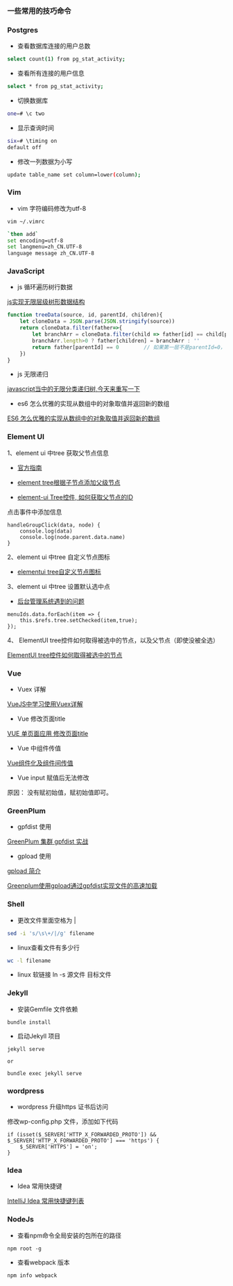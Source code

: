 ### 一些常用的技巧命令

### Postgres

- 查看数据库连接的用户总数
```bash
select count(1) from pg_stat_activity;
```

- 查看所有连接的用户信息
```bash
select * from pg_stat_activity;
```

- 切换数据库
```bash
one=# \c two
```

- 显示查询时间
```bash
six=# \timing on 
default off
```

- 修改一列数据为小写
```bash
update table_name set column=lower(column);
```

### Vim

- vim 字符编码修改为utf-8

``` bash
vim ~/.vimrc

`then add`
set encoding=utf-8
set langmenu=zh_CN.UTF-8
language message zh_CN.UTF-8
```

### JavaScript

- js 循环遍历树行数据

[js实现无限层级树形数据结构](https://blog.csdn.net/Mr_JavaScript/article/details/82817177)

```js
function treeData(source, id, parentId, children){   
    let cloneData = JSON.parse(JSON.stringify(source))
    return cloneData.filter(father=>{
        let branchArr = cloneData.filter(child => father[id] == child[parentId]);
        branchArr.length>0 ? father[children] = branchArr : ''
        return father[parentId] == 0        // 如果第一层不是parentId=0，请自行修改
    })
}
```

- js 无限递归

[javascript当中的无限分类递归树,今天来重写一下](https://blog.csdn.net/jayhkw/article/details/68945087)

- es6 怎么优雅的实现从数组中的对象取值并返回新的数组

[ES6 怎么优雅的实现从数组中的对象取值并返回新的数组](https://segmentfault.com/q/1010000012302145/a-1020000012302361)

### Element UI

1、element ui 中tree 获取父节点信息

- [官方指南](https://element.eleme.cn/#/zh-CN/component/tree)

- [element tree根据子节点添加父级节点](http://www.imooc.com/wenda/detail/454697)

- [element-ui Tree控件, 如何获取父节点的ID](https://segmentfault.com/q/1010000015922387)

点击事件中添加信息

```
handleGroupClick(data, node) {
    console.log(data)
    console.log(node.parent.data.name)
}
```

2、element ui 中tree 自定义节点图标

- [elementui tree自定义节点图标](https://segmentfault.com/q/1010000015215077)

3、element ui 中tree 设置默认选中点

- [后台管理系统遇到的问题](https://www.jianshu.com/p/230c88a2c523)

```
menuIds.data.forEach(item => {
    this.$refs.tree.setChecked(item,true);
});
```

4、 ElementUI tree控件如何取得被选中的节点，以及父节点（即使没被全选）

[ElementUI tree控件如何取得被选中的节点](https://segmentfault.com/q/1010000012309004)


### Vue

- Vuex 详解

[VueJS中学习使用Vuex详解](https://segmentfault.com/a/1190000015782272)

- Vue 修改页面title

[VUE 单页面应用 修改页面title](https://segmentfault.com/a/1190000010139214)

- Vue 中组件传值

[Vue组件化及组件间传值](https://segmentfault.com/a/1190000011561859)

- Vue input 赋值后无法修改

原因： 没有赋初始值，赋初始值即可。


### GreenPlum

- gpfdist 使用

[GreenPlum 集群 gpfdist 实战](https://blog.csdn.net/mchdba/article/details/72540806)

- gpload 使用

[gpload 简介](https://gp-docs-cn.github.io/docs/utility_guide/admin_utilities/gpload.html)

[Greenplum使用gpload通过gpfdist实现文件的高速加载](https://blog.csdn.net/jiangshouzhuang/article/details/51817520)

### Shell

- 更改文件里面空格为 |
```bash
sed -i 's/\s\+/|/g' filename
```

- linux查看文件有多少行
```bash
wc -l filename
```

- linux 软链接
ln -s 源文件 目标文件

### Jekyll

- 安装Gemfile 文件依赖

```
bundle install
```

- 启动Jekyll 项目

```
jekyll serve

or

bundle exec jekyll serve
```

### wordpress

- wordpress 升级https 证书后访问

修改wp-config.php 文件，添加如下代码

```
if (isset($_SERVER['HTTP_X_FORWARDED_PROTO']) && $_SERVER['HTTP_X_FORWARDED_PROTO'] === 'https') {
    $_SERVER['HTTPS'] = 'on';
}
```

### Idea

- Idea 常用快捷键

[IntelliJ Idea 常用快捷键列表](https://www.cnblogs.com/zhangpengshou/p/5366413.html) 

### NodeJs

- 查看npm命令全局安装的包所在的路径

```
npm root -g
```

- 查看webpack 版本

```
npm info webpack
```
